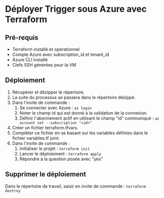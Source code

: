 # Déployer Trigger sous Azure avec Terraform

## Pré-requis
* Terraform installé et opérationnel
* Compte Azure avec subscription_id et tenant_id
* Azure CLI installé
* Clefs SSH générées pour la VM

## Déploiement
1. Récupérer et dézipper le répertoire.
2. La suite du processus se passera dans le répertoire dézippé.
3. Dans l'invite de commande :
	1. Se connecter avec Azure :
	```az login```
	2. Noter le champ id qui est donné à la validation de la connexion.
	3. Définir l'abonnement actif  en utilisant le champ "id" communiqué :
    ```az account set --subscription "<id>"```
4. Créer un fichier terraform.tfvars.
5. Compléter ce fichier en se basant sur les variables définies dans le fichier variables.tf joint.
6. Dans l'invite de commande :
	1. Initialiser le projet :
	```terraform init```
	2. Lancer le déploiement :
	```terraform apply```
	3. Répondre à la question posée avec "yes"

## Supprimer le déploiement
Dans le répertoire de travail, saisir en invite de commande :
```terraform destroy```